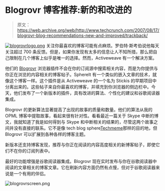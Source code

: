 # Blogrovr 博客推荐:新的和改进的

> 原文：<https://web.archive.org/web/http://www.techcrunch.com/2007/08/17/blogrovr-blog-recommendations-new-and-improved/trackback/>

[![blogrovrlogo.png](img/ee37b407f0879e107cc553bc546e0a6e.png)](https://web.archive.org/web/20080829194103/http://blogrovr.com/) 关注你最喜欢的博客可能有点麻烦。罗伯特·斯考伯说他每天关注超过 700 条反馈。但是，如果你发现有太多的信息让人不知所措，那么把自己限制在几个博客上似乎是唯一的选择。然而，Activeweave 有一个解决方案。

他们的 [Blogrovr](https://web.archive.org/web/20080829194103/http://blogrovr.com/) 浏览器插件不会在你的订阅源中搜索相关内容，而是为你提供与你正在浏览的内容相关的博客帖子。SphereIt 有一个类似的嵌入文章的技术，就像这个博客一样。这个插件是从 Activeweave 的一个名为 Stickis 的早期项目中分离出来的。这些帖子来自你最喜欢的博客，并填充到你浏览器的侧边栏中。今天，他们发布了一个新版本的插件，具有改进的算法、个性化的建议和谷歌阅读器集成。

Blogrovr 的更新算法显著提高了出现的故事的质量和数量。他们的算法从我的 OPML 博客中提取故事，看起来很有针对性。看看最近一篇关于 Skype 中断的博文，我就知道了我是如何得到与 Skype 和中断相关的结果的，尽管这两个故事之间并没有直接的联系。它不是像 tech blog sphere[Techmeme](https://web.archive.org/web/20080829194103/http://techmeme.com/)那样的目的地，但 Blogrovr 可以扩展到各种各样的博客主题。

新版本还支持博客发现，推荐与你正在阅读的内容高度相关的新博客帖子，即使它们不在你的订阅列表中。

最好的功能增强是谷歌阅读器集成。Blogrovr 现在实时发布与你在谷歌阅读器中阅读的文章相关的博客文章。它在刷新内容方面仍然有点慢，但对于谷歌阅读器来说是一个有用的伴侣。

![blogrovrscreen.png](img/737937105a22b52c11a7f28298b54cd5.png)